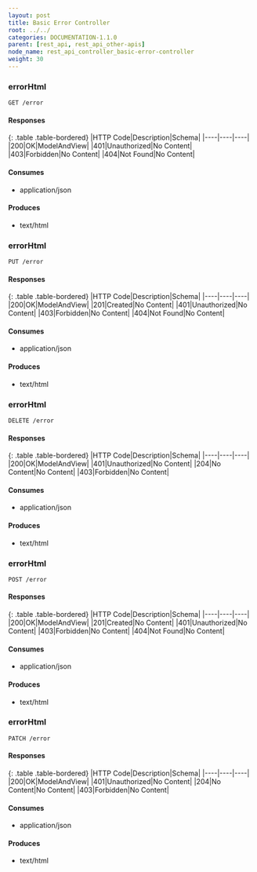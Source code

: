 ```yaml
---
layout: post
title: Basic Error Controller
root: ../../
categories: DOCUMENTATION-1.1.0
parent: [rest_api, rest_api_other-apis]
node_name: rest_api_controller_basic-error-controller
weight: 30
---
```


### errorHtml
```
GET /error
```

#### Responses

{: .table .table-bordered}
|HTTP Code|Description|Schema|
|----|----|----|
|200|OK|ModelAndView|
|401|Unauthorized|No Content|
|403|Forbidden|No Content|
|404|Not Found|No Content|


#### Consumes

* application/json

#### Produces

* text/html

### errorHtml
```
PUT /error
```

#### Responses

{: .table .table-bordered}
|HTTP Code|Description|Schema|
|----|----|----|
|200|OK|ModelAndView|
|201|Created|No Content|
|401|Unauthorized|No Content|
|403|Forbidden|No Content|
|404|Not Found|No Content|


#### Consumes

* application/json

#### Produces

* text/html

### errorHtml
```
DELETE /error
```

#### Responses

{: .table .table-bordered}
|HTTP Code|Description|Schema|
|----|----|----|
|200|OK|ModelAndView|
|401|Unauthorized|No Content|
|204|No Content|No Content|
|403|Forbidden|No Content|


#### Consumes

* application/json

#### Produces

* text/html

### errorHtml
```
POST /error
```

#### Responses

{: .table .table-bordered}
|HTTP Code|Description|Schema|
|----|----|----|
|200|OK|ModelAndView|
|201|Created|No Content|
|401|Unauthorized|No Content|
|403|Forbidden|No Content|
|404|Not Found|No Content|


#### Consumes

* application/json

#### Produces

* text/html

### errorHtml
```
PATCH /error
```

#### Responses

{: .table .table-bordered}
|HTTP Code|Description|Schema|
|----|----|----|
|200|OK|ModelAndView|
|401|Unauthorized|No Content|
|204|No Content|No Content|
|403|Forbidden|No Content|


#### Consumes

* application/json

#### Produces

* text/html

